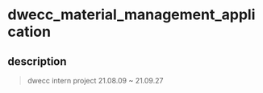 # dwecc_material_management_application

## description

> dwecc intern project 
> 21.08.09 ~ 21.09.27

